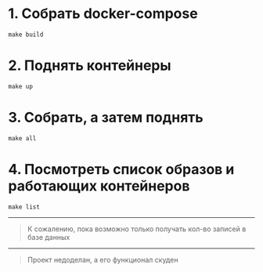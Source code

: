 # 1. Собрать docker-compose

```
make build
```

# 2. Поднять контейнеры

```
make up
```

# 3. Собрать, а затем поднять

```
make all
```

# 4. Посмотреть список образов и работающих контейнеров

```
make list
```

____
> К сожалению, пока возможно только получать кол-во записей в базе данных
____
> Проект недоделан, а его функционал скуден